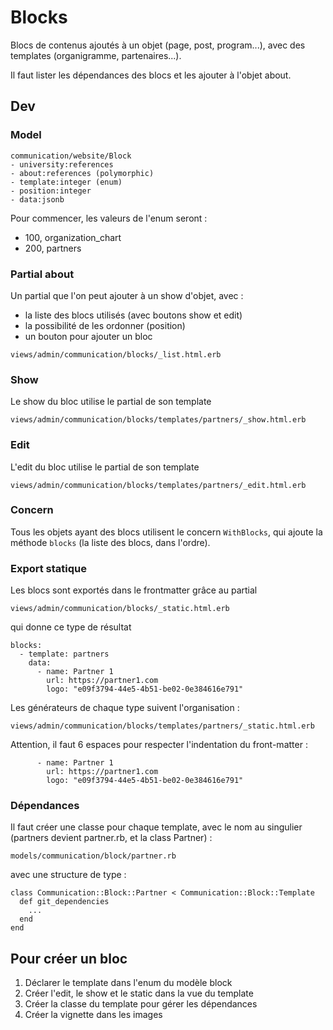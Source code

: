 # Blocks

Blocs de contenus ajoutés à un objet (page, post, program...),
avec des templates (organigramme, partenaires...).

Il faut lister les dépendances des blocs et les ajouter à l'objet about.

## Dev

### Model

```
communication/website/Block
- university:references
- about:references (polymorphic)
- template:integer (enum)
- position:integer
- data:jsonb
```

Pour commencer, les valeurs de l'enum seront :
- 100, organization_chart
- 200, partners

### Partial about
Un partial que l'on peut ajouter à un show d'objet, avec :
- la liste des blocs utilisés (avec boutons show et edit)
- la possibilité de les ordonner (position)
- un bouton pour ajouter un bloc

```
views/admin/communication/blocks/_list.html.erb
```

### Show
Le show du bloc utilise le partial de son template
```
views/admin/communication/blocks/templates/partners/_show.html.erb
```

### Edit
L'edit du bloc utilise le partial de son template
```
views/admin/communication/blocks/templates/partners/_edit.html.erb
```

### Concern
Tous les objets ayant des blocs utilisent le concern `WithBlocks`, qui ajoute la méthode `blocks` (la liste des blocs, dans l'ordre).

### Export statique
Les blocs sont exportés dans le frontmatter grâce au partial
```
views/admin/communication/blocks/_static.html.erb
```
qui donne ce type de résultat
```
blocks:
  - template: partners
    data:
      - name: Partner 1
        url: https://partner1.com
        logo: "e09f3794-44e5-4b51-be02-0e384616e791"
```
Les générateurs de chaque type suivent l'organisation :
```
views/admin/communication/blocks/templates/partners/_static.html.erb
```
Attention, il faut 6 espaces pour respecter l'indentation du front-matter :
```
      - name: Partner 1
        url: https://partner1.com
        logo: "e09f3794-44e5-4b51-be02-0e384616e791"
```

### Dépendances

Il faut créer une classe pour chaque template, avec le nom au singulier (partners devient partner.rb, et la class Partner) :

```
models/communication/block/partner.rb
```
avec une structure de type :
```
class Communication::Block::Partner < Communication::Block::Template
  def git_dependencies
    ...
  end
end
```

## Pour créer un bloc

1. Déclarer le template dans l'enum du modèle block
2. Créer l'edit, le show et le static dans la vue du template
3. Créer la classe du template pour gérer les dépendances
4. Créer la vignette dans les images 
